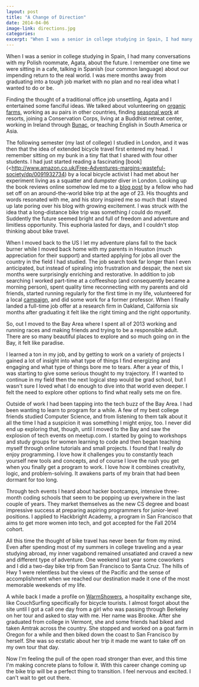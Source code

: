 ```yaml
---
layout: post
title: "A Change of Direction"
date: 2014-04-06 
image-link: directions.jpg
categories: 
excerpt: "When I was a senior in college studying in Spain, I had many conversations with my Polish roommate, Agata, about the future. I remember one time we were sitting in a cafe, talking in Spanish (our common language) about our impending return to the real world. I was mere months away from graduating into a tough job market with no plan and no real idea what I wanted to do or be."
---
```

When I was a senior in college studying in Spain, I had many conversations with my Polish roommate, Agata, about the future. I remember one time we were sitting in a cafe, talking in Spanish (our common language) about our impending return to the real world. I was mere months away from graduating into a tough job market with no plan and no real idea what I wanted to do or be. 

Finding the thought of a traditional office job unsettling, Agata and I entertained some fanciful ideas. We talked about volunteering on [organic farms](http://www.wwoof.net/), working as au pairs in other countries, finding [seasonal work](http://www.coolworks.com/) at resorts, joining a Conservation Corps, living at a Buddhist retreat center, working in Ireland through [Bunac](http://www.bunac.org/), or teaching English in South America or Asia.   

The following semester (my last of college) I studied in London, and it was then that the idea of extended bicycle travel first entered my head. I remember sitting on my bunk in a tiny flat that I shared with four other students. I had just started reading a fascinating [book](<http://www.amazon.co.uk/Free-Adventures-margins-wasteful-society/dp/0091932734) by a local bicycle activist I had met about her experiment living as a squatter and dumpster diver in London. Looking up the book reviews online somehow led me to a [blog post](http://tomsbiketrip.com/how-im-making-a-living-as-an-adventurer/) by a fellow who had set off on an around-the-world bike trip at the age of 23. His thoughts and words resonated with me, and his story inspired me so much that I stayed up late poring over his blog with growing excitement. I was struck with the idea that a long-distance bike trip was something *I* could do myself. Suddently the future seemed bright and full of freedom and adventure and limitless opportunity. This euphoria lasted for days, and I couldn't stop thinking about bike travel.  

When I moved back to the US I let my adventure plans fall to the back burner while I moved back home with my parents in Houston (much appreciation for their support) and started applying for jobs all over the country in the field I had studied. The job search took far longer than I even anticipated, but instead of spiraling into frustration and despair, the next six months were surprisingly enriching and restorative. In addition to job searching I worked part-time at a coffeeshop (and consequently became a morning person), spent quality time reconnecting with my parents and old friends, started running regularly for the first time in my life, volunteered for a local [campaign](http://houstonparksboard.org/bgi/2020/), and did some work for a former professor. When I finally landed a full-time job offer at a research firm in Oakland, California six months after graduating it felt like the right timing and the right opportunity.     
  
So, out I moved to the Bay Area where I spent all of 2013 working and running races and making friends and trying to be a responsible adult. There are so many beautiful places to explore and so much going on in the Bay, it felt like paradise.  

I learned a ton in my job, and by getting to work on a variety of projects I gained a lot of insight into what type of things I find energizing and engaging and what type of things bore me to tears. After a year of this, I was starting to give some serious thought to my trajectory. If I wanted to continue in my field then the next logical step would be grad school, but I wasn't sure I loved what I do enough to dive into that world even deeper. I felt the need to explore other options to find what really sets me on fire.    

Outside of work I had been tapping into the tech buzz of the Bay Area. I had been wanting to learn to program for a while. A few of my best college friends studied Computer Science, and from listening to them talk about it all the time I had a suspicion it was something I might enjoy, too. I never did end up exploring that, though, until I moved to the Bay and saw the explosion of tech events on meetup.com. I started by going to workshops and study groups for women learning to code and then began teaching myself through online tutorials and small projects. I found that I really *do* enjoy programming. I love how it challenges you to constantly teach yourself new tools and concepts, and of course I love the rush you get when you finally get a program to work. I love how it combines creativity, logic, and problem-solving. It awakens parts of my brain that had been dormant for too long.    
    
Through tech events I heard about hacker bootcamps, intensive three-month coding schools that seem to be popping up everywhere in the last couple of years. They market themselves as the new CS degree and boast impressive success at preparing aspiring programmers for junior-level positions. I applied to Hackbright Academy, a program in San Francisco that aims to get more women into tech, and got accepted for the Fall 2014 cohort.    

All this time the thought of bike travel has never been far from my mind. Even after spending most of my summers in college traveling and a year studying abroad, my inner vagabond remained unsatiated and craved a new and different type of adventure. One weekend last year some coworkers and I did a two-day bike trip from San Francisco to Santa Cruz. The hills of Hwy 1 were relentless but the views of the Pacific and the sense of accomplishment when we reached our destination made it one of the most memorable weekends of my life.   
    
A while back I made a profile on [WarmShowers](www.warmshowers.org), a hospitality exchange site, like CouchSurfing specifically for bicycle tourists. I almost forgot about the site until I got a call one day from a girl who was passing through Berkeley on her tour and asked to stay with me. Her name was Brooke. After she graduated from college in Vermont, she and some friends had biked and taken Amtrak across the country. She stopped and worked on a goat farm in Oregon for a while and then biked down the coast to San Francisco by herself. She was so ecstatic about her trip it made me want to take off on my own tour that day.    
    
Now I'm feeling the pull of the open road stronger than ever, and this time I'm making concrete plans to follow it. With this career change coming up the bike trip will be a perfect thing to transition. I feel nervous and excited. I can't wait to get out there.
